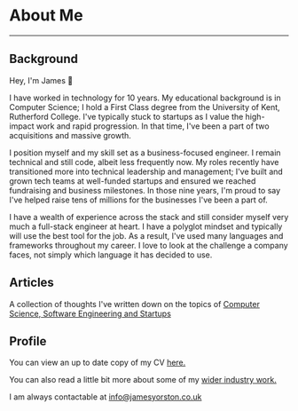 # About Me

---

## Background

Hey, I'm James 👋

I have worked in technology for 10 years. My educational background is in Computer Science; I hold a First Class degree 
from the University of Kent, Rutherford College. I've typically stuck to startups as I value the high-impact work and rapid progression. In that time, I've been a part of two acquisitions and massive growth.

I position myself and my skill set as a business-focused engineer. I remain technical and still code, albeit less frequently now. My roles recently have transitioned more into technical leadership and management; I've built and grown tech teams at well-funded startups and ensured we reached fundraising and business milestones. In those nine years, I'm proud to say I've helped raise tens of millions for the businesses I've been a part of.

I have a wealth of experience across the stack and still consider myself very much a full-stack engineer at heart. I have a polyglot mindset and typically will use the best tool for the job. As a result, I've used many languages and frameworks throughout my career. I love to look at the challenge a company faces, not simply which language it has decided to use. 

## Articles 

A collection of thoughts I've written down on the topics of [Computer Science, Software Engineering and Startups ](/articles)

## Profile

You can view an up to date copy of my CV [here.](https://drive.google.com/file/d/10zmlqV3Dau4m7nJHLZ7DT4yD8HV09RkK/view?usp=sharing)

You can also read a little bit more about some of my [wider industry work.](https://jamesyorston.co.uk/projects)

I am always contactable at info@jamesyorston.co.uk


